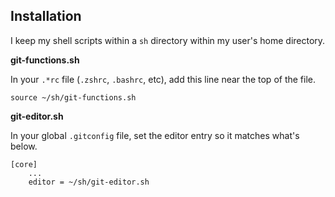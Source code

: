 ## Installation

I keep my shell scripts within a `sh` directory within my user's home directory.


**git-functions.sh**

In your `.*rc` file (`.zshrc`, `.bashrc`, etc), add this line near the top of 
the file.

```
source ~/sh/git-functions.sh
```

**git-editor.sh**

In your global `.gitconfig` file, set the editor entry so it matches what's below.

```
[core]
	...
	editor = ~/sh/git-editor.sh
```
